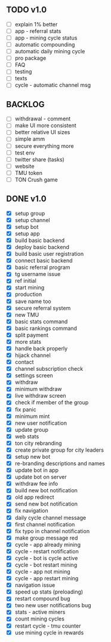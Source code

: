 ## TODO v1.0

- [ ] explain 1% better
- [ ] app - referral stats
- [ ] app - mining cycle status
- [ ] automatic compounding
- [ ] automatic daily mining cycle
- [ ] pro package
- [ ] FAQ
- [ ] testing
- [ ] texts
- [ ] cycle - automatic channel msg

## BACKLOG

- [ ] withdrawal - comment
- [ ] make UI more consistent
- [ ] better relative UI sizes
- [ ] simple amm
- [ ] secure everything more
- [ ] test env
- [ ] twitter share (tasks)
- [ ] website
- [ ] TMU token
- [ ] TON Crush game

## DONE v1.0

- [x] setup group
- [x] setup channel
- [x] setup bot
- [x] setup app
- [x] build basic backend
- [x] deploy basic backend
- [x] build basic user registration
- [x] connect basic backend
- [x] basic referral program
- [x] tg username issue
- [x] ref initial
- [x] start mining
- [x] production
- [x] save name too
- [x] secure referral system
- [x] new TMU
- [x] basic stats command
- [x] basic rankings command
- [x] split payment
- [x] more stats
- [x] handle back properly
- [x] hijack channel
- [x] contact
- [x] channel subscription check
- [x] settings screen
- [x] withdraw
- [x] minimum withdraw
- [x] live withdraw screen
- [x] check if member of the group
- [x] fix panic
- [x] minimum mint
- [x] new user notification
- [x] update group
- [x] web stats
- [x] ton city rebranding
- [x] create private group for city leaders
- [x] setup new bot
- [x] re-branding descriptions and names
- [x] update bot in app
- [x] update bot on server
- [x] withdraw fee info
- [x] build new bot notification
- [x] old app redirect
- [x] send new bot notification
- [x] fix navigation
- [x] daily cycle channel message
- [x] first channel notification
- [x] fix typo in channel notification
- [x] make group message red
- [x] cycle - app already mining
- [x] cycle - restart notification
- [x] cycle - bot is cycle active
- [x] cycle - bot restart mining
- [x] cycle - app not mining
- [x] cycle - app restart mining
- [x] navigation issue
- [x] speed up stats (preloading)
- [x] restart compound bug
- [x] two new user notifications bug
- [x] stats - active miners
- [x] count mining cycles
- [x] restart cycle - tmu counter
- [x] use mining cycle in rewards
